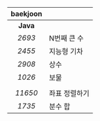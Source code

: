 |baekjoon||
|:---:|---|
|**Java**||
|*2693*|N번째 큰 수|
|*2455*|지능형 기차|
|*2908*|상수|
|*1026*|보물|
|||
|*11650*|좌표 정렬하기|
|*1735*|분수 합|
